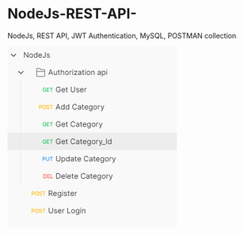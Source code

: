 # NodeJs-REST-API-
NodeJs, REST API, JWT Authentication, MySQL, POSTMAN collection



![alt text](https://github.com/parththeepan/NodeJs-REST-API-/blob/master/document/postman.png?raw=true)
